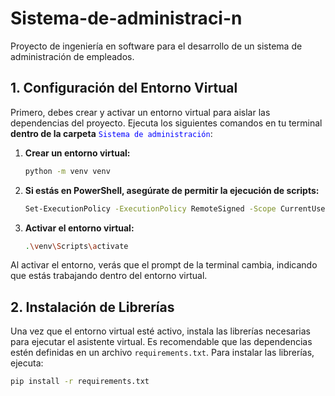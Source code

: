 # Sistema-de-administraci-n
Proyecto de ingeniería en software para el desarrollo de un sistema de administración de empleados.
## 1. Configuración del Entorno Virtual
Primero, debes crear y activar un entorno virtual para aislar las dependencias del proyecto. 
Ejecuta los siguientes comandos en tu terminal **dentro de la carpeta** <span style="color:blue">`Sistema de administración`</span>:



1. **Crear un entorno virtual:**
    ```bash
    python -m venv venv
    ```

2. **Si estás en PowerShell, asegúrate de permitir la ejecución de scripts:**
    ```bash
    Set-ExecutionPolicy -ExecutionPolicy RemoteSigned -Scope CurrentUser
    ```

3. **Activar el entorno virtual:**
    ```bash
    .\venv\Scripts\activate
    ```


Al activar el entorno, verás que el prompt de la terminal cambia, indicando que estás trabajando dentro del entorno virtual.

## 2. Instalación de Librerías
Una vez que el entorno virtual esté activo, instala las librerías necesarias para ejecutar el asistente virtual. Es recomendable que las dependencias estén definidas en un archivo `requirements.txt`. Para instalar las librerías, ejecuta:

```bash
pip install -r requirements.txt
```
